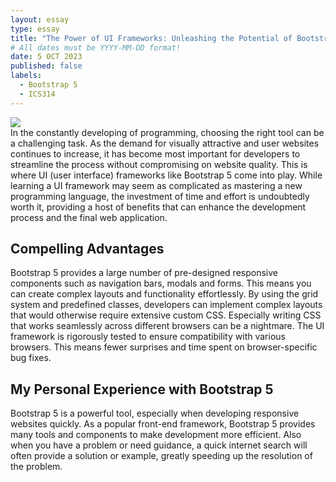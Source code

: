 ```yaml
---
layout: essay
type: essay
title: "The Power of UI Frameworks: Unleashing the Potential of Bootstrap 5"
# All dates must be YYYY-MM-DD format!
date: 5 OCT 2023
published: false
labels:
  - Bootstrap 5
  - ICS314
---
```

<img src = "https://s3.amazonaws.com/usefulangle/news/73-5eecae51f192b.png">
<br>
In the constantly developing of programming, choosing the right tool can be a challenging task.
As the demand for visually attractive and user websites continues to increase, it has become most important for developers to streamline the process without compromising on website quality.
This is where UI (user interface) frameworks like Bootstrap 5 come into play.
While learning a UI framework may seem as complicated as mastering a new programming language, the investment of time and effort is undoubtedly worth it, providing a host of benefits that can enhance the development process and the final web application.
<br>
<h2>Compelling Advantages</h2>
Bootstrap 5 provides a large number of pre-designed responsive components such as navigation bars, modals and forms.
This means you can create complex layouts and functionality effortlessly. By using the grid system and predefined classes, developers can implement complex layouts that would otherwise require extensive custom CSS.
Especially writing CSS that works seamlessly across different browsers can be a nightmare. 
The UI framework is rigorously tested to ensure compatibility with various browsers.
This means fewer surprises and time spent on browser-specific bug fixes.
<br>
<h2>My Personal Experience with Bootstrap 5</h2>
Bootstrap 5 is a powerful tool, especially when developing responsive websites quickly. As a popular front-end framework, Bootstrap 5 provides many tools and components to make development more efficient. Also when you have a problem or need guidance, a quick internet search will often provide a solution or example, greatly speeding up the resolution of the problem.

